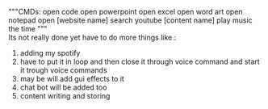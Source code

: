 """CMDs:
    open code
    open powerpoint
    open excel
    open word art
    open notepad
    open [website name]
    search youtube [content name]
    play music 
    the time
"""    
Its not really done yet have to do more things like :
  1. adding my spotify 
  2. have to put it in loop and then close it through voice command and start it trough voice commands
  3. may be will add gui effects to it
  4. chat bot will be added too
  5. content writing and storing